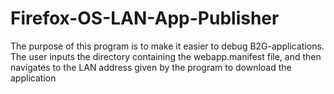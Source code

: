 Firefox-OS-LAN-App-Publisher
============================

The purpose of this program is to make it easier to debug B2G-applications. The user inputs the directory containing the webapp.manifest file, and then navigates to the LAN address given by the program to download the application
